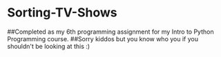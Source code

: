 # Sorting-TV-Shows

##Completed as my 6th programming assignment for my Intro to Python Programming course.
##Sorry kiddos but you know who you if you shouldn't be looking at this :)
